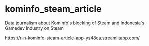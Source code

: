 # kominfo_steam_article
Data journalism about Kominfo's blocking of Steam and Indonesia's Gamedev Industry on Steam

https://r-n-kominfo-steam-article-app-ys48ca.streamlitapp.com/
